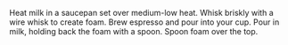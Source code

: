 Heat milk in a saucepan set over medium-low heat. Whisk briskly with a wire whisk to create foam. Brew espresso and pour into your cup. Pour in milk, holding back the foam with a spoon. Spoon foam over the top.